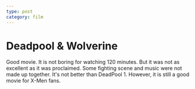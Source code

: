 ```yaml
---
type: post
category: film
---
```

# Deadpool & Wolverine

Good movie. It is not boring for watching 120 minutes. But it was not as excellent as it was proclaimed. Some fighting scene and music were not made up together. It's not better than DeadPool 1. However, it is still a good movie for X-Men fans.